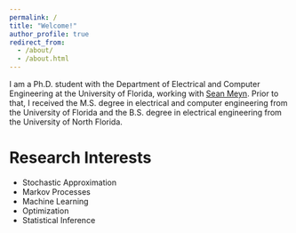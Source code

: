 ```yaml
---
permalink: /
title: "Welcome!"
author_profile: true
redirect_from: 
  - /about/
  - /about.html
---
```


I am a Ph.D. student with the Department of Electrical and Computer Engineering at the University of Florida, working with [Sean Meyn](https://meyn.ece.ufl.edu/). Prior to that, I received the M.S. degree in electrical and computer engineering from the University of Florida and the B.S. degree in electrical engineering from the University of North Florida.


Research Interests
======
* Stochastic Approximation
* Markov Processes
* Machine Learning
* Optimization
* Statistical Inference

